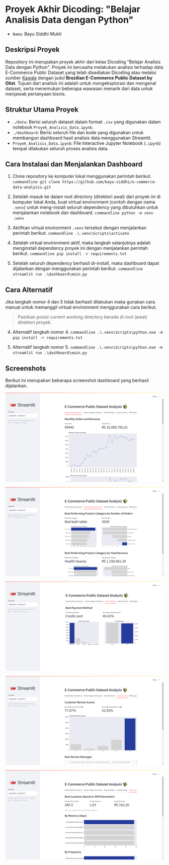 # Proyek Akhir Dicoding: "Belajar Analisis Data dengan Python"
- `Nama`: Bayu Siddhi Mukti

## Deskripsi Proyek

Repository ini merupakan proyek akhir dari kelas Dicoding "Belajar Analisis Data dengan Python". Proyek ini berusaha melakukan analisis terhadap data E-Commerce Public Dataset yang telah disediakan Dicoding atau melalui sumber [Kaggle](https://www.kaggle.com/datasets/olistbr/brazilian-ecommerce) dengan judul **Brazilian E-Commerce Public Dataset by Olist**. Tujuan dari analisis ini adalah untuk mengeksplorasi dan mengenal dataset, serta menemukan beberapa wawasan menarik dari data untuk menjawab pertanyaan bisnis. 

## Struktur Utama Proyek

- `./data`: Berisi seluruh dataset dalam format `.csv` yang digunakan dalam notebook `Proyek_Analisis_Data.ipynb`.
- `./dashboard`: Berisi seluruh file dan kode yang digunakan untuk membangun dashboard hasil analisis data menggunakan Streamlit.
- `Proyek_Analisis_Data.ipynb`: File Interactive Jupyter Notebook (`.ipynb`) tempat dilakukan seluruh proses analisis data.

## Cara Instalasi dan Menjalankan Dashboard
1. Clone repository ke komputer lokal menggunakan perintah berikut.
        ```commandline
        git clone https://github.com/bayu-siddhi/e-commerce-data-analysis.git
        ```

2. Setelah masuk ke dalam root directory (direktori awal) dari proyek ini di komputer lokal Anda, buat virtual environment (contoh dengan nama `.venv`) untuk meng-install seluruh dependency yang dibutuhkan untuk menjalankan notebook dan dashboard.
        ```commandline
        python -m venv .venv
        ```

3. Aktifkan virtual environment `.venv` tersebut dengan menjalankan perintah berikut.
        ```commandline
        .\.venv\Scripts\activate
        ```

4. Setelah virtual environment aktif, maka langkah selanjutnya adalah menginstall dependency proyek ini dengan menjalankan perintah berikut.
        ```commandline
        pip install -r requirements.txt
        ```

5. Setelah seluruh dependency berhasil di-install, maka dashboard dapat dijalankan dengan menggunakan perintah berikut.
        ```commandline
        streamlit run .\dashboard\main.py
        ```

## Cara Alternatif
Jika langkah nomor 4 dan 5 tidak berhasil dilakukan maka gunakan cara manual untuk memanggil virtual environment menggunakan cara berikut.
> Pastikan posisi current working directory berada di root (awal) direktori proyek.

4. Alternatif langkah nomor 4.
        ```commandline
        .\.venv\Scripts\python.exe -m pip install -r requirements.txt
        ```

5. Alternatif langkah nomor 5.
        ```commandline
        .\.venv\Scripts\python.exe -m streamlit run .\dashboard\main.py
        ```

## Screenshots

Berikut ini merupakan beberapa screenshot dashboard yang berhasil dijalankan.

![Dashboard Tab 1](images/tab-1.png)

![Dashboard Tab 2](images/tab-2.png)

![Dashboard Tab 3](images/tab-3.png)

![Dashboard Tab 4](images/tab-4.png)

![Dashboard Tab 5](images/tab-5.png)
